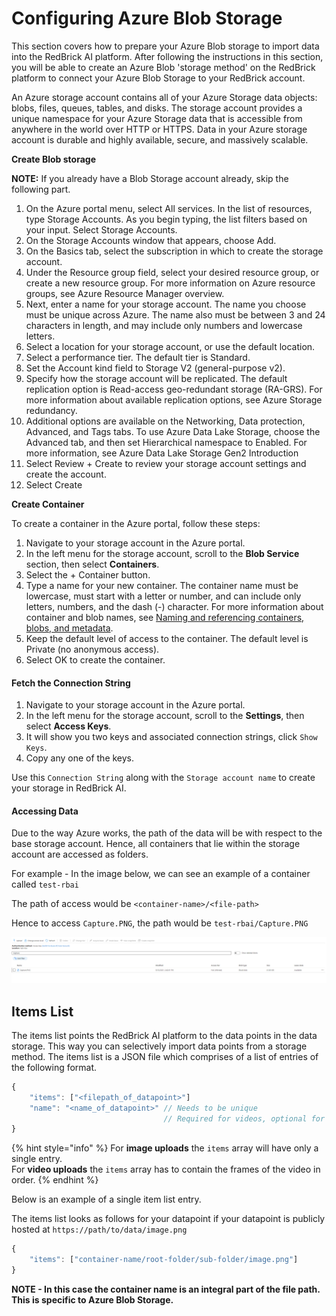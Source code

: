 # Configuring Azure Blob Storage

This section covers how to prepare your Azure Blob storage to import data into the RedBrick AI platform. After following the instructions in this section, you will be able to create an Azure Blob 'storage method' on the RedBrick platform to connect your Azure Blob Storage to your RedBrick account.

An Azure storage account contains all of your Azure Storage data objects: blobs, files, queues, tables, and disks. The storage account provides a unique namespace for your Azure Storage data that is accessible from anywhere in the world over HTTP or HTTPS. Data in your Azure storage account is durable and highly available, secure, and massively scalable.

**Create Blob storage**

**NOTE:** If you already have a Blob Storage account already, skip the following part.

1. On the Azure portal menu, select All services. In the list of resources, type Storage Accounts. As you begin typing, the list filters based on your input. Select Storage Accounts.
2. On the Storage Accounts window that appears, choose Add.
3. On the Basics tab, select the subscription in which to create the storage account.
4. Under the Resource group field, select your desired resource group, or create a new resource group. For more information on Azure resource groups, see Azure Resource Manager overview.
5. Next, enter a name for your storage account. The name you choose must be unique across Azure. The name also must be between 3 and 24 characters in length, and may include only numbers and lowercase letters.
6. Select a location for your storage account, or use the default location.
7. Select a performance tier. The default tier is Standard.
8. Set the Account kind field to Storage V2 \(general-purpose v2\).
9. Specify how the storage account will be replicated. The default replication option is Read-access geo-redundant storage \(RA-GRS\). For more information about available replication options, see Azure Storage redundancy.
10. Additional options are available on the Networking, Data protection, Advanced, and Tags tabs. To use Azure Data Lake Storage, choose the Advanced tab, and then set Hierarchical namespace to Enabled. For more information, see Azure Data Lake Storage Gen2 Introduction
11. Select Review + Create to review your storage account settings and create the account.
12. Select Create

**Create Container**

To create a container in the Azure portal, follow these steps:

1. Navigate to your storage account in the Azure portal.
2. In the left menu for the storage account, scroll to the **Blob Service** section, then select **Containers**.
3. Select the + Container button.
4. Type a name for your new container. The container name must be lowercase, must start with a letter or number, and can include only letters, numbers, and the dash \(-\) character. For more information about container and blob names, see [Naming and referencing containers, blobs, and metadata](https://docs.microsoft.com/en-us/rest/api/storageservices/naming-and-referencing-containers--blobs--and-metadata).
5. Keep the default level of access to the container. The default level is Private \(no anonymous access\).
6. Select OK to create the container.

#### Fetch the Connection String

1. Navigate to your storage account in the Azure portal.
2. In the left menu for the storage account, scroll to the **Settings**, then select **Access Keys**.
3. It will show you two keys and associated connection strings, click `Show Keys`.
4. Copy any one of the keys.

Use this `Connection String`  along with the  `Storage account name`  to create your storage in RedBrick AI.

#### Accessing Data

Due to the way Azure works, the path of the data will be with respect to the base storage account. Hence, all containers that lie within the storage account are accessed as folders.  
  
For example - In the image below, we can see an example of a container called `test-rbai`

The path of access would be `<container-name>/<file-path>`

Hence to access `Capture.PNG`, the path would be `test-rbai/Capture.PNG`  


![Azure Example Container](../../.gitbook/assets/azure-capture.png)

## Items List

The items list points the RedBrick AI platform to the data points in the data storage. This way you can selectively import data points from a storage method. The items list is a JSON file which comprises of a list of entries of the following format.

```javascript
{
    "items": ["<filepath_of_datapoint>"]
    "name": "<name_of_datapoint>" // Needs to be unique
                                  // Required for videos, optional for images
}
```

{% hint style="info" %}
For **image uploads** the `items` array will have only a single entry.   
For **video uploads** the `items` array has to contain the frames of the video in order. 
{% endhint %}

Below is an example of a single item list entry. 

The items list looks as follows for your datapoint if your datapoint is publicly hosted at `https://path/to/data/image.png`

```javascript
{
    "items": ["container-name/root-folder/sub-folder/image.png"]
}
```

**NOTE - In this case the container name is an integral part of the file path. This is specific to Azure Blob Storage.**

